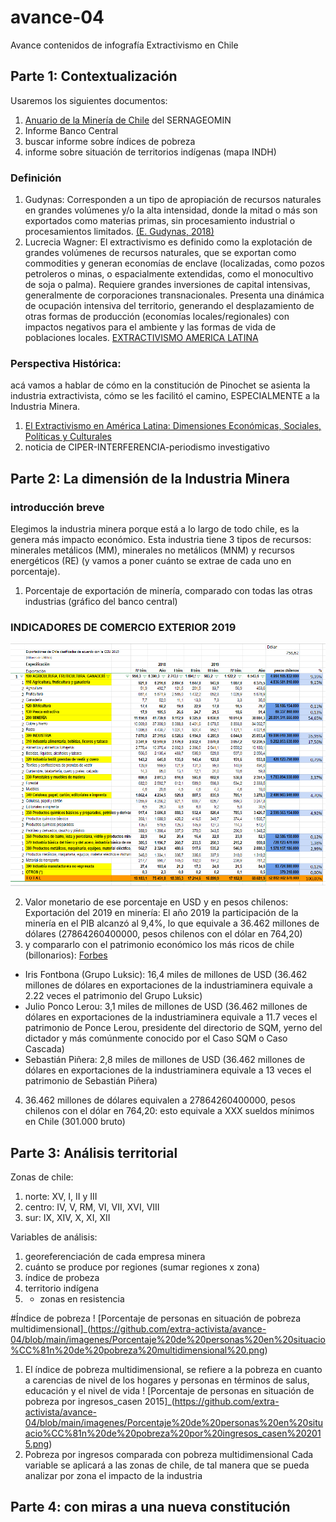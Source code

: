 # avance-04
Avance contenidos de infografía Extractivismo en Chile

## Parte 1: Contextualización

Usaremos los siguientes documentos:
1. [Anuario de la Minería de Chile](https://www.sernageomin.cl/anuario-de-la-mineria-de-chile/) del SERNAGEOMIN
2. Informe Banco Central 
3. buscar informe sobre índices de pobreza
4. informe sobre situación de territorios indígenas (mapa INDH)

### Definición
1. Gudynas: Corresponden a un tipo de apropiación de recursos naturales en grandes volúmenes y/o la alta intensidad, donde la mitad o más son exportados como materias primas, sin procesamiento industrial o procesamientos limitados. [(E. Gudynas, 2018)](http://gudynas.com/wp-content/uploads/GudynasExtractivismosConceptoViolenciasFuhem18.pdf)
2.  Lucrecia Wagner:  El extractivismo es definido como la explotación de grandes volúmenes de recursos naturales, que se exportan como commodities y generan economías de enclave (localizadas, como pozos petroleros o minas, o espacialmente extendidas, como el monocultivo de soja o palma). Requiere grandes inversiones de capital intensivas, generalmente de corporaciones transnacionales. Presenta una dinámica de ocupación intensiva del territorio, generando el desplazamiento de otras formas de producción (economías locales/regionales) con impactos negativos para el ambiente y las formas de vida de poblaciones locales.
[EXTRACTIVISMO  AMERICA LATINA](https://www.teseopress.com/diccionarioagro/chapter/extractivismo/)


### Perspectiva Histórica: 
acá vamos a hablar de cómo en la constitución de Pinochet se asienta la industria extractivista, cómo se les facilitó el camino, ESPECIALMENTE a la Industria Minera.
1. [El Extractivismo en América Latina: Dimensiones Económicas, Sociales, Políticas y Culturales](https://www.researchgate.net/publication/320730508_Politica_del_extractivismo_chileno_Dictadura_civico-militar_y_sus_consecuencias_en_democracia)
2. noticia de CIPER-INTERFERENCIA-periodismo investigativo

## Parte 2: La dimensión de la Industria Minera
### introducción breve
Elegimos la industria minera porque está a lo largo de todo chile, es la genera más impacto económico. Esta industria tiene 3 tipos de recursos: minerales metálicos (MM), minerales no metálicos (MNM) y recursos energéticos (RE) (y vamos a poner cuánto se extrae de cada uno en porcentaje).

1. Porcentaje de exportación de minería, comparado con todas las otras industrias (gráfico del banco central) 

### INDICADORES DE  COMERCIO EXTERIOR  2019
![EXPORTACION DE CHILE 2019](https://github.com/extra-activista/avance-04/blob/main/imagenes/EXPORTACION%20DE%20CHILE%202019.PNG )

2. Valor monetario de ese porcentaje en USD y en pesos chilenos: 
Exportación del 2019 en minería: El año 2019 la participación de la minería en el PIB alcanzó al 9,4%, lo que equivale a 36.462 millones de dólares (27864260400000, pesos chilenos con el dólar en 764,20) 
3. y compararlo con el patrimonio económico los más ricos de chile (billonarios): [Forbes](https://www.forbes.com/real-time-billionaires/#26faadc83d78)
* Iris Fontbona (Grupo Luksic): 16,4 miles de millones de USD (36.462 millones de dólares en exportaciones de la industriaminera equivale a 2.22 veces el patrimonio del Grupo Luksic)
* Julio Ponco Lerou: 3,1 miles de millones de USD (36.462 millones de dólares en exportaciones de la industriaminera equivale a 11.7 veces el patrimonio de Ponce Lerou, presidente del directorio de SQM, yerno del dictador y más comúnmente conocido por el Caso SQM o Caso Cascada)
* Sebastián Piñera: 2,8 miles de millones de USD (36.462 millones de dólares en exportaciones de la industriaminera equivale a 13 veces el patrimonio de Sebastián Piñera)
4. 36.462 millones de dólares equivalen a 27864260400000, pesos chilenos con el dólar en 764,20: esto equivale a XXX sueldos mínimos en Chile (301.000 bruto)

## Parte 3: Análisis territorial

Zonas de chile:
1. norte: XV, I, II y III
2. centro: IV, V, RM, VI, VII, XVI, VIII
3. sur: IX, XIV, X, XI, XII

Variables de análisis: 
1. georeferenciación de cada empresa minera 
2. cuánto se produce por regiones (sumar regiones x zona)
3. índice de probeza
4. territorio indígena
5. * zonas en resistencia

#Índice de pobreza
! [Porcentaje de personas en situación de pobreza multidimensional]_(https://github.com/extra-activista/avance-04/blob/main/imagenes/Porcentaje%20de%20personas%20en%20situacio%CC%81n%20de%20pobreza%20multidimensional%20.png)
1. El índice de pobreza multidimensional, se refiere a la pobreza en cuanto a carencias de nivel de los hogares y personas en términos de salus, educación y el nivel de vida
! [Porcentaje de personas en situación de pobreza por ingresos_casen 2015]_(https://github.com/extra-activista/avance-04/blob/main/imagenes/Porcentaje%20de%20personas%20en%20situacio%CC%81n%20de%20pobreza%20por%20ingresos_casen%202015.png)
2. Pobreza por ingresos comparada con pobreza multidimensional
Cada variable se aplicará a las zonas de chile, de tal manera que se pueda analizar por zona el impacto de la industria

## Parte 4: con miras a una nueva constitución
#
